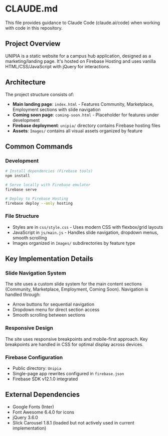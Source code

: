 # CLAUDE.md

This file provides guidance to Claude Code (claude.ai/code) when working with code in this repository.

## Project Overview

UNIPIA is a static website for a campus hub application, designed as a marketing/landing page. It's hosted on Firebase Hosting and uses vanilla HTML/CSS/JavaScript with jQuery for interactions.

## Architecture

The project structure consists of:
- **Main landing page**: `index.html` - Features Community, Marketplace, Employment sections with slide navigation
- **Coming soon page**: `coming-soon.html` - Placeholder for features under development  
- **Firebase deployment**: `unipia/` directory contains Firebase hosting files
- **Assets**: `Images/` contains all visual assets organized by feature

## Common Commands

### Development
```bash
# Install dependencies (Firebase tools)
npm install

# Serve locally with Firebase emulator
firebase serve

# Deploy to Firebase Hosting
firebase deploy --only hosting
```

### File Structure
- Styles are in `css/style.css` - Uses modern CSS with flexbox/grid layouts
- JavaScript in `js/main.js` - Handles slide navigation, dropdown menus, smooth scrolling
- Images organized in `Images/` subdirectories by feature type

## Key Implementation Details

### Slide Navigation System
The site uses a custom slide system for the main content sections (Community, Marketplace, Employment, Coming Soon). Navigation is handled through:
- Arrow buttons for sequential navigation
- Dropdown menu for direct section access
- Smooth scrolling between sections

### Responsive Design
The site uses responsive breakpoints and mobile-first approach. Key breakpoints are handled in CSS for optimal display across devices.

### Firebase Configuration
- Public directory: `Unipia`
- Single-page app rewrites configured in `firebase.json`
- Firebase SDK v12.1.0 integrated

## External Dependencies
- Google Fonts (Inter)
- Font Awesome 6.4.0 for icons
- jQuery 3.6.0
- Slick Carousel 1.8.1 (loaded but not actively used in current implementation)